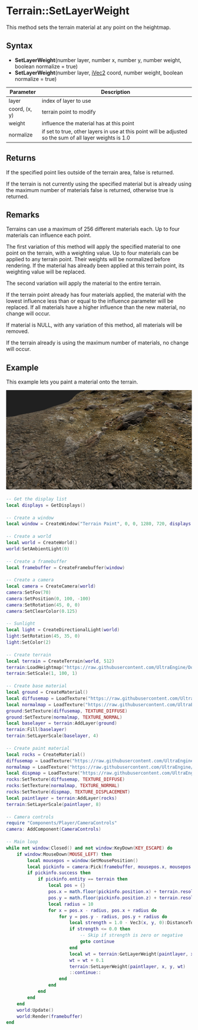 # Terrain::SetLayerWeight

This method sets the terrain material at any point on the heightmap. 

## Syntax

- **SetLayerWeight**(number layer, number x, number y, number weight, boolean normalize = true)
- **SetLayerWeight**(number layer, [iVec2](iVec2.md) coord, number weight, boolean normalize = true)

| Parameter | Description |
|---|---|
| layer | index of layer to use |
| coord, (x, y) | terrain point to modify |
| weight | influence the material has at this point |
| normalize | if set to true, other layers in use at this point will be adjusted so the sum of all layer weights is 1.0 |

## Returns

If the specified point lies outside of the terrain area, false is returned.

If the terrain is not currently using the specified material but is already using the maximum number of materials false is returned, otherwise true is returned.

## Remarks

Terrains can use a maximum of 256 different materials each. Up to four materials can influence each point.

The first variation of this method will apply the specified material to one point on the terrain, with a weighting value. Up to four materials can be applied to any terrain point. Their weights will be normalized before rendering. If the material has already been applied at this terrain point, its weighting value will be replaced.

The second variation will apply the material to the entire terrain.

If the terrain point already has four materials applied, the material with the lowest influence less than or equal to the influence parameter will be replaced. If all materials have a higher influence than the new material, no change will occur.

If material is NULL, with any variation of this method, all materials will be removed.

If the terrain already is using the maximum number of materials, no change will occur.

## Example

This example lets you paint a material onto the terrain.

![](https://raw.githubusercontent.com/Leadwerks/Documentation/master/Images/terrain_setmaterial.jpg)

```lua
-- Get the display list
local displays = GetDisplays()

-- Create a window
local window = CreateWindow("Terrain Paint", 0, 0, 1280, 720, displays[1], WINDOW_CENTER + WINDOW_TITLEBAR)

-- Create a world
local world = CreateWorld()
world:SetAmbientLight(0)

-- Create a framebuffer
local framebuffer = CreateFramebuffer(window)

-- Create a camera
local camera = CreateCamera(world)
camera:SetFov(70)
camera:SetPosition(0, 100, -100)
camera:SetRotation(45, 0, 0)
camera:SetClearColor(0.125)

-- Sunlight
local light = CreateDirectionalLight(world)
light:SetRotation(45, 35, 0)
light:SetColor(2)

-- Create terrain
local terrain = CreateTerrain(world, 512)
terrain:LoadHeightmap("https://raw.githubusercontent.com/UltraEngine/Documentation/master/Assets/Terrain/512.r16")
terrain:SetScale(1, 100, 1)

-- Create base material
local ground = CreateMaterial()
local diffusemap = LoadTexture("https://raw.githubusercontent.com/UltraEngine/Documentation/master/Assets/Materials/Ground/river_small_rocks_diff_4k.dds")
local normalmap = LoadTexture("https://raw.githubusercontent.com/UltraEngine/Documentation/master/Assets/Materials/Ground/river_small_rocks_nor_gl_4k.dds")
ground:SetTexture(diffusemap, TEXTURE_DIFFUSE)
ground:SetTexture(normalmap, TEXTURE_NORMAL)
local baselayer = terrain:AddLayer(ground)
terrain:Fill(baselayer)
terrain:SetLayerScale(baselayer, 4)

-- Create paint material
local rocks = CreateMaterial()
diffusemap = LoadTexture("https://raw.githubusercontent.com/UltraEngine/Documentation/master/Assets/Materials/Ground/Rocks_Dirt_Ground_2k.dds")
normalmap = LoadTexture("https://raw.githubusercontent.com/UltraEngine/Documentation/master/Assets/Materials/Ground/Rocks_Dirt_Ground_2k_dot3.dds")
local dispmap = LoadTexture("https://raw.githubusercontent.com/UltraEngine/Documentation/master/Assets/Materials/Ground/Rocks_Dirt_Ground_2k_disp.dds")
rocks:SetTexture(diffusemap, TEXTURE_DIFFUSE)
rocks:SetTexture(normalmap, TEXTURE_NORMAL)
rocks:SetTexture(dispmap, TEXTURE_DISPLACEMENT)
local paintlayer = terrain:AddLayer(rocks)
terrain:SetLayerScale(paintlayer, 8)

-- Camera controls
require "Components/Player/CameraControls"
camera: AddComponent(CameraControls)

-- Main loop
while not window:Closed() and not window:KeyDown(KEY_ESCAPE) do
    if window:MouseDown(MOUSE_LEFT) then
        local mousepos = window:GetMousePosition()
        local pickinfo = camera:Pick(framebuffer, mousepos.x, mousepos.y)
        if pickinfo.success then
            if pickinfo.entity == terrain then
                local pos = {}
                pos.x = math.floor(pickinfo.position.x) + terrain.resolution.x / 2
                pos.y = math.floor(pickinfo.position.z) + terrain.resolution.y / 2
                local radius = 10
                for x = pos.x - radius, pos.x + radius do
                    for y = pos.y - radius, pos.y + radius do
                        local strength = 1.0 - Vec3(x, y, 0):DistanceToPoint(Vec3(pos.x, pos.y, 0)) / radius
                        if strength <= 0.0 then
                            -- Skip if strength is zero or negative
                            goto continue
                        end
                        local wt = terrain:GetLayerWeight(paintlayer, x, y)
                        wt = wt + 0.1
                        terrain:SetLayerWeight(paintlayer, x, y, wt)
                        ::continue::
                    end
                end
            end
        end
    end
    world:Update()
    world:Render(framebuffer)
end
```
